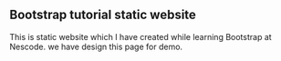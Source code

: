 ## Bootstrap tutorial static website
This is static website which I have created while learning Bootstrap at Nescode.
we have design this page for demo.
